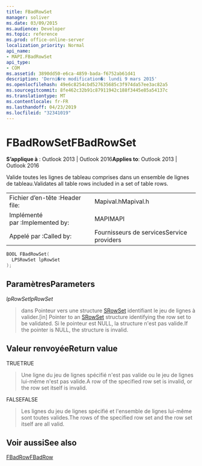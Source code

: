 ```yaml
---
title: FBadRowSet
manager: soliver
ms.date: 03/09/2015
ms.audience: Developer
ms.topic: reference
ms.prod: office-online-server
localization_priority: Normal
api_name:
- MAPI.FBadRowSet
api_type:
- COM
ms.assetid: 3890dd50-e6ca-4859-bada-f6752ab61d41
description: 'Derni�re modification�: lundi 9 mars 2015'
ms.openlocfilehash: 49e6c8254cbd527635685c3f974da57ee3ac82a5
ms.sourcegitcommit: 8fe462c32b91c87911942c188f3445e85a54137c
ms.translationtype: MT
ms.contentlocale: fr-FR
ms.lasthandoff: 04/23/2019
ms.locfileid: "32341019"
---
```

# <a name="fbadrowset"></a><span data-ttu-id="63c29-103">FBadRowSet</span><span class="sxs-lookup"><span data-stu-id="63c29-103">FBadRowSet</span></span>

  
  
<span data-ttu-id="63c29-104">**S’applique à** : Outlook 2013 | Outlook 2016</span><span class="sxs-lookup"><span data-stu-id="63c29-104">**Applies to**: Outlook 2013 | Outlook 2016</span></span> 
  
<span data-ttu-id="63c29-105">Valide toutes les lignes de tableau comprises dans un ensemble de lignes de tableau.</span><span class="sxs-lookup"><span data-stu-id="63c29-105">Validates all table rows included in a set of table rows.</span></span>
  
|||
|:-----|:-----|
|<span data-ttu-id="63c29-106">Fichier d’en-tête :</span><span class="sxs-lookup"><span data-stu-id="63c29-106">Header file:</span></span>  <br/> |<span data-ttu-id="63c29-107">Mapival.h</span><span class="sxs-lookup"><span data-stu-id="63c29-107">Mapival.h</span></span>  <br/> |
|<span data-ttu-id="63c29-108">Implémenté par :</span><span class="sxs-lookup"><span data-stu-id="63c29-108">Implemented by:</span></span>  <br/> |<span data-ttu-id="63c29-109">MAPI</span><span class="sxs-lookup"><span data-stu-id="63c29-109">MAPI</span></span>  <br/> |
|<span data-ttu-id="63c29-110">Appelé par :</span><span class="sxs-lookup"><span data-stu-id="63c29-110">Called by:</span></span>  <br/> |<span data-ttu-id="63c29-111">Fournisseurs de services</span><span class="sxs-lookup"><span data-stu-id="63c29-111">Service providers</span></span>  <br/> |
   
```cpp
BOOL FBadRowSet(
  LPSRowSet lpRowSet
);
```

## <a name="parameters"></a><span data-ttu-id="63c29-112">Paramètres</span><span class="sxs-lookup"><span data-stu-id="63c29-112">Parameters</span></span>

 <span data-ttu-id="63c29-113">_lpRowSet_</span><span class="sxs-lookup"><span data-stu-id="63c29-113">_lpRowSet_</span></span>
  
> <span data-ttu-id="63c29-114">dans Pointeur vers une structure [SRowSet](srowset.md) identifiant le jeu de lignes à valider.</span><span class="sxs-lookup"><span data-stu-id="63c29-114">[in] Pointer to an [SRowSet](srowset.md) structure identifying the row set to be validated.</span></span> <span data-ttu-id="63c29-115">Si le pointeur est NULL, la structure n'est pas valide.</span><span class="sxs-lookup"><span data-stu-id="63c29-115">If the pointer is NULL, the structure is invalid.</span></span> 
    
## <a name="return-value"></a><span data-ttu-id="63c29-116">Valeur renvoyée</span><span class="sxs-lookup"><span data-stu-id="63c29-116">Return value</span></span>

<span data-ttu-id="63c29-117">TRUE</span><span class="sxs-lookup"><span data-stu-id="63c29-117">TRUE</span></span> 
  
> <span data-ttu-id="63c29-118">Une ligne du jeu de lignes spécifié n'est pas valide ou le jeu de lignes lui-même n'est pas valide.</span><span class="sxs-lookup"><span data-stu-id="63c29-118">A row of the specified row set is invalid, or the row set itself is invalid.</span></span> 
    
<span data-ttu-id="63c29-119">FALSE</span><span class="sxs-lookup"><span data-stu-id="63c29-119">FALSE</span></span> 
  
> <span data-ttu-id="63c29-120">Les lignes du jeu de lignes spécifié et l'ensemble de lignes lui-même sont toutes valides.</span><span class="sxs-lookup"><span data-stu-id="63c29-120">The rows of the specified row set and the row set itself are all valid.</span></span>
    
## <a name="see-also"></a><span data-ttu-id="63c29-121">Voir aussi</span><span class="sxs-lookup"><span data-stu-id="63c29-121">See also</span></span>



[<span data-ttu-id="63c29-122">FBadRow</span><span class="sxs-lookup"><span data-stu-id="63c29-122">FBadRow</span></span>](fbadrow.md)


